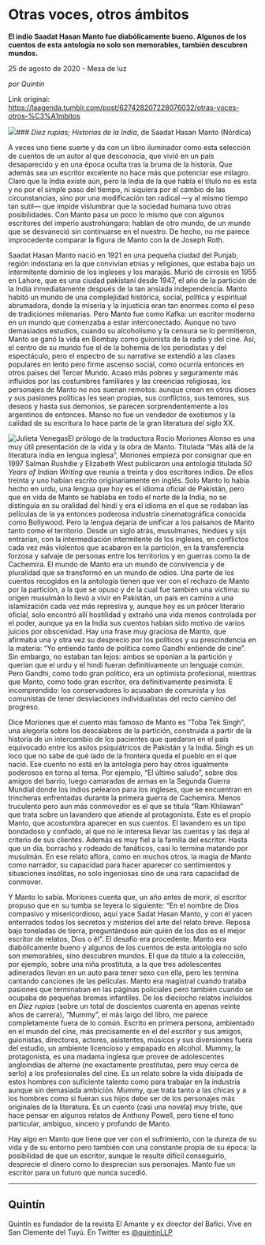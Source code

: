 # Otras voces, otros ámbitos

**El indio Saadat Hasan Manto fue diabólicamente bueno. Algunos de los cuentos de esta antología no solo son memorables, también descubren mundos.**

25 de agosto de 2020 - Mesa de luz

_por Quintín_

Link original: https://laagenda.tumblr.com/post/627428207228076032/otras-voces-otros-%C3%A1mbitos

![](https://64.media.tumblr.com/50ecd91a85669da7891ce4cf37503c4b/098e5d233cb9c6cd-ee/s500x750/69f1fcdb1ba60c8063e29872b65e805a733dc79e.jpg)### *Diez rupias; Historias de la India*, de Saadat Hasan Manto (Nórdica)




A veces uno tiene suerte y da con un libro iluminador como esta selección de cuentos de un autor al que desconocía, que vivió en un país desaparecido y en una época oculta tras la bruma de la historia. Que además sea un escritor excelente no hace más que potenciar ese milagro. Claro que la India existe aún, pero la India de la que habla el título no es esta y no por el simple paso del tiempo, ni siquiera por el cambio de las circunstancias, sino por una modificación tan radical —y al mismo tiempo tan sutil— que impide vislumbrar que la sociedad humana tuvo otras posibilidades. Con Manto pasa un poco lo mismo que con algunos escritores del imperio austrohúngaro: hablan de otro mundo, de un mundo que se desvaneció sin continuarse en el nuestro. De hecho, no me parece improcedente comparar la figura de Manto con la de Joseph Roth. 

Saadat Hasan Manto nació en 1921 en una pequeña ciudad del Punjab, región indostana en la que convivían etnias y religiones, que estaba bajo un intermitente dominio de los ingleses y los marajás. Murió de cirrosis en 1955 en Lahore, que es una ciudad pakistaní desde 1947, el año de la partición de la India inmediatamente después de la tan ansiada independencia. Manto habitó un mundo de una complejidad histórica, social, política y espiritual abrumadora, donde la miseria y la injusticia eran tan enormes como el peso de tradiciones milenarias. Pero Manto fue como Kafka: un escritor moderno en un mundo que comenzaba a estar interconectado. Aunque no tuvo demasiados estudios, cuando su alcoholismo y la censura se lo permitieron, Manto se ganó la vida en Bombay como guionista de la radio y del cine. Así, el centro de su mundo fue el de la bohemia de los periodistas y del espectáculo, pero el espectro de su narrativa se extendió a las clases populares en lento pero firme ascenso social, como ocurría entonces en otros países del Tercer Mundo. Acaso más pobres y seguramente más influidos por las costumbres familiares y las creencias religiosas, los personajes de Manto no nos suenan remotos: aunque crean en otros dioses y sus pasiones políticas les sean propias, sus conflictos, sus temores, sus deseos y hasta sus demonios, se parecen sorprendentemente a los argentinos de entonces. Manso no fue un vendedor de exotismos y la calidad de su escritura lo hace parte de la gran literatura del siglo XX. 

![Julieta Venegas](https://64.media.tumblr.com/885012c1d526e15480e68d682ba8bcd7/098e5d233cb9c6cd-bb/s250x400/33ca3c2f0250beb453dc36db0f5f1b0d73f92eb4.jpg)El prólogo de la traductora Rocío Moriones Alonso es una muy útil presentación de la vida y la obra de Manto. Titulada “Más allá de la literatura india en lengua inglesa”, Moriones empieza por consignar que en 1997 Salman Rushdie y Elizabeth West publicaron una antología titulada *50 Years of Indian Writing* que reunía a treinta y dos escritores indios. De ellos treinta y uno habían escrito originariamente en inglés. Solo Manto lo había hecho en urdu, una lengua que hoy es el idioma oficial de Pakistán, pero que en vida de Manto se hablaba en todo el norte de la India, no se distinguía en su oralidad del hindi y era el idioma en el que se rodaban las películas de la ya entonces poderosa industria cinematográfica conocida como Bollywood. Pero la lengua dejaría de unificar a los paisanos de Manto tanto como el territorio. Desde un siglo atrás, musulmanes, hindúes y sijs entrarían, con la intermediación intermitente de los ingleses, en conflictos cada vez más violentos que acabaron en la partición, en la transferencia forzosa y salvaje de personas entre los territorios y en guerras como la de Cachemira. El mundo de Manto era un mundo de convivencia y de pluralidad que se transformó en un mundo de odios. Una parte de los cuentos recogidos en la antología tienen que ver con el rechazo de Manto por la partición, a la que se opuso y de la cual fue también una víctima: su origen musulmán lo llevó a vivir en Pakistán, un país en camino a una islamización cada vez más represiva y, aunque hoy es un prócer literario oficial, solo encontró allí hostilidad y extrañó una vida menos controlada por el poder, aunque ya en la India sus cuentos habían sido motivo de varios juicios por obscenidad. Hay una frase muy graciosa de Manto, que afirmaba una y otra vez su desprecio por los políticos y su prescindencia en la materia: “Yo entiendo tanto de política como Gandhi entiende de cine”. Sin embargo, no estaban tan lejos: ambos se oponían a la partición y querían que el urdu y el hindi fueran definitivamente un lenguaje común. Pero Gandhi, como todo gran político, era un optimista profesional, mientras que Manto, como todo gran escritor, era definitivamente pesimista. E incomprendido: los conservadores lo acusaban de comunista y los comunistas de tener desviaciones individualistas del recto camino del progreso. 

Dice Moriones que el cuento más famoso de Manto es “Toba Tek Singh”, una alegoría sobre los descalabros de la partición, construida a partir de la historia de un intercambio de los pacientes que quedaron en el país equivocado entre los asilos psiquiátricos de Pakistán y la India. Singh es un loco que no sabe de qué lado de la frontera queda el pueblo en el que nació. Ese cuento no está en la antología pero hay otros igualmente poderosos en torno al tema. Por ejemplo, “El último saludo”, sobre dos amigos del barrio, luego camaradas de armas en la Segunda Guerra Mundial donde los indios pelearon para los ingleses, que se encuentran en trincheras enfrentadas durante la primera guerra de Cachemira. Menos truculento pero aun más conmovedor es el que se titula “Ram Khilawan” que trata sobre un lavandero que atiende al protagonista. Este es el propio Manto, que acostumbra aparecer en sus cuentos. El lavandero es un tipo bondadoso y confiado, al que no le interesa llevar las cuentas y las deja al criterio de sus clientes. Además es muy fiel a la familia del escritor. Hasta que un día, borracho y rodeado de fanáticos, casi lo termina matando por musulmán. En ese relato aflora, como en muchos otros, la magia de Manto como narrador, su capacidad para hacer aparecer co sentimientos y situaciones insólitas, no solo ingeniosas sino de una rara capacidad de conmover. 

Y Manto lo sabía. Moriones cuenta que, un año antes de morir, el escritor propuso que en su tumba se leyera lo siguiente: “En el nombre de Dios compasivo y misericordioso, aquí yace Sadat Hasan Manto, y con él yacen enterrados todos los secretos y misterios del arte del relato breve. Reposa bajo toneladas de tierra, preguntándose aún quién de los dos es el mejor escritor de relatos, Dios o él”. El desafío era procedente. Manto era diabólicamente bueno y algunos de los cuentos de esta antología no solo son memorables, sino descubren mundos. El que da título a la colección, por ejemplo, sobre una niña prostituta, a la que tres adolescentes adinerados llevan en un auto para tener sexo con ella, pero les termina cantando canciones de las películas. Manto era magistral cuando trataba pasiones que terminaban en las páginas policiales pero también cuando se ocupaba de pequeñas bromas infantiles. De los dieciocho relatos incluidos en *Diez rupias* (sobre un total de doscientos cuarenta en apenas veinte años de carrera), “Mummy”, el más largo del libro, me parece completamente fuera de lo común. Escrito en primera persona, ambientado en el mundo del cine, más precisamente en el del escritor y sus amigos, guionistas, directores, actores, asistentes, músicos y sus diversiones fuera del estudio, un ambiente licencioso y empapado en alcohol. Mummy, la protagonista, es una madama inglesa que provee de adolescentes angloindias de alterne (no exactamente prostitutas, pero muy cerca de serlo) a los profesionales del cine. Es un relato sobre la vida disipada de estos hombres con suficiente talento como para trabajar en la industria aunque sin demasiada ambición. Mummy, que trata tanto a las chicas y a los hombres como si fueran sus hijos debe ser de los personajes más originales de la literatura. Es un cuento (casi una novela) muy triste, que hace pensar en algunos relatos de Anthony Powell, pero tiene el tono particular, ambiguo, sincero y profundo de Manto. 

Hay algo en Manto que tiene que ver con el sufrimiento, con la dureza de su vida y de su entorno pero también con una constante propia de su época: la posibilidad de que un escritor, aunque le resulte difícil conseguirlo, desprecie el dinero como lo desprecian sus personajes. Manto fue un escritor para un futuro que nunca sucedió. 



---

Quintín
-------

 Quintín es fundador de la revista El Amante y ex director del Bafici. Vive en San Clemente del Tuyú. En Twitter es [@quintinLLP](https://twitter.com/quintinLLP) 

